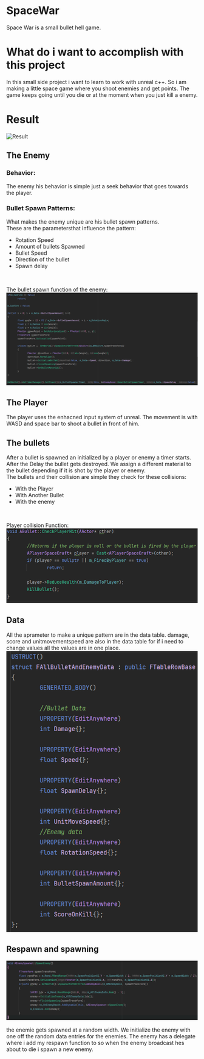 # SpaceWar
Space War is a small bullet hell game.
# What do i want to accomplish with this project
In this small side project i want to learn to work with unreal c++. So i am making a little space game where you shoot enemies and get points. The game keeps going until you die or at the moment when you just kill a enemy.

# Result
![Result][def]
## The Enemy 
### Behavior:
The enemy his behavior is simple just a seek behavior that goes towards the player.
### Bullet Spawn Patterns:
What makes the enemy unique are his bullet spawn patterns.
<br>
These are the parametersthat influence the pattern:
* Rotation Speed
* Amount of bullets Spawned
* Bullet Speed
* Direction of the bullet
* Spawn delay
<br>

The bullet spawn function of the enemy:
![BulletSpawnCode](Images/SpawnBulletFunction.PNG)

## The Player
The player uses the enhacned input system of unreal. The movement is with WASD and space bar to shoot a bullet in front of him.

## The bullets
After a bullet is spawned an initialized by a player or enemy a timer starts. After the Delay the bullet gets destroyed. We assign a different material to the bullet depending if it is shot by the player or enemy.<br>
The bullets and their collision are simple they check for these collisions:
* With the Player
* With Another Bullet
* With the enemy 
<br>

Player collision Function:<br>
![PlayerCollision](Images/PlayerHitFunction.PNG)


## Data
All the aprameter to make a unique pattern are in the data table. damage, score and unitmovementspeed are also in the data table for if i need to change values all the values are in one place.
<br>
![DataStruct](Images/StructDataTable.PNG)

## Respawn and spawning

![EnemySpawn](Images/SpawnCode.PNG)<br>

the enemie gets spawned at a random width. We initialize the enemy with one off the random data entries for the enemies.
The enemy has a delegate where i add my respawn function to so when the enemy broadcast hes about to die i spawn a new enemy.

[def]: Images/SpaceWarResultGif.gif